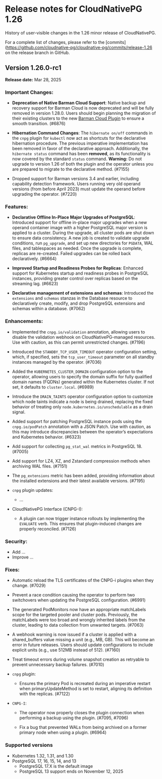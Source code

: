 # Release notes for CloudNativePG 1.26
<!-- SPDX-License-Identifier: CC-BY-4.0 -->

History of user-visible changes in the 1.26 minor release of CloudNativePG.

For a complete list of changes, please refer to the
[commits](https://github.com/cloudnative-pg/cloudnative-pg/commits/release-1.26
on the release branch in GitHub.

## Version 1.26.0-rc1

**Release date:** Mar 28, 2025

### Important Changes:

- **Deprecation of Native Barman Cloud Support**: Native backup and recovery
  support for Barman Cloud is now deprecated and will be fully removed in
  version 1.28.0. Users should begin planning the migration of their existing
  clusters to the new [Barman Cloud Plugin](https://github.com/cloudnative-pg/plugin-barman-cloud)
  to ensure a smooth transition. (#6876)

- **Hibernation Command Changes**: The `hibernate on/off` commands in the
  `cnpg` plugin for `kubectl` now act as shortcuts for the declarative
  hibernation procedure. The previous imperative implementation has been removed
  in favor of the declarative approach. Additionally, the `hibernate status`
  command has been **removed**, as its functionality is now covered by the
  standard `status` command. **Warning:** Do not upgrade to version 1.26 of both
  the plugin and the operator unless you are prepared to migrate to the
  declarative method. (#7155)

- Dropped support for Barman versions 3.4 and earlier, including capability
  detection framework. Users running very old operand versions (from before
  April 2023) must update the operand before upgrading the operator. (#7220)

### Features:

- **Declarative Offline In-Place Major Upgrades of PostgreSQL**: Introduced
  support for offline in-place major upgrades when a new operand container
  image with a higher PostgreSQL major version is applied to a cluster. During
  the upgrade, all cluster pods are shut down to ensure data consistency. A new
  job is created to validate upgrade conditions, run `pg_upgrade`, and set up new
  directories for `PGDATA`, WAL files, and tablespaces as needed. Once the
  upgrade is complete, replicas are re-created. Failed upgrades can be rolled
  back declaratively. (#6664)

- **Improved Startup and Readiness Probes for Replicas**: Enhanced support for
  Kubernetes startup and readiness probes in PostgreSQL instances, providing
  greater control over replicas based on the streaming lag. (#6623)

- **Declarative management of extensions and schemas**: Introduced the
  `extensions` and `schemas` stanzas in the Database resource to declaratively
  create, modify, and drop PostgreSQL extensions and schemas within a database. (#7062)

### Enhancements:

- Implemented the `cnpg.io/validation` annotation, allowing users to disable
  the validation webhook on CloudNativePG-managed resources. Use with caution,
  as this can permit unrestricted changes. (#7196)

- Introduced the `STANDBY_TCP_USER_TIMEOUT` operator configuration setting,
  which, if specified, sets the `tcp_user_timeout` parameter on all standby
  instances managed by the operator. (#7036) <!-- no 1.25 1.24 1.22 -->

- Added the `KUBERNETES_CLUSTER_DOMAIN` configuration option to the operator,
  allowing users to specify the domain suffix for fully qualified domain names
  (FQDNs) generated within the Kubernetes cluster. If not set, it defaults to
  `cluster.local`. (#6989) <!-- no 1.22 -->

- Introduce the `DRAIN_TAINTS` operator configuration option to customize which
  node taints indicate a node is being drained, replacing the fixed behavior of
  treating only `node.kubernetes.io/unschedulable` as a drain signal.

- Added support for patching PostgreSQL instance pods using the
  `cnpg.io/podPatch` annotation with a JSON Patch. Use with caution, as this may
  introduce discrepancies between the operator’s expectations and Kubernetes
  behavior. (#6323) <!-- no 1.25 1.24 1.22 -->

- Add support for collecting `pg_stat_wal` metrics in PostgreSQL 18. (#7005)

- Add support for LZ4, XZ, and Zstandard compression methods when archiving
  WAL files. (#7151)

- The `pg_extensions` metric has been added, providing information about
  the installed extensions and their latest available versions. (#7195) <!-- no 1.25 1.24 1.22 -->

- `cnpg` plugin updates:
    - ...

- CloudNativePG Interface (CNPG-I):
    - A plugin can now trigger instance rollouts by implementing the `EVALUATE`
      verb. This ensures that plugin-induced changes are properly reconciled.
      (#7126) <!-- no 1.24 1.22 -->

### Security:

- Add ...
- Improve ...

### Fixes:

- Automatic reload the TLS certificates of the CNPG-i plugins when they change. (#7029) <!-- no 1.22 -->

- Prevent a race condition causing the operator to perform two switchovers when updating
  the PostgreSQL configuration. (#6991)

- The generated PodMonitors now have an appropriate matchLabels scope for the targeted
  pooler and cluster pods. Previously, the matchLabels were too broad and wrongly inherited
  labels from the cluster, leading to data collection from unwanted targets. (#7063)

- A webhook warning is now issued if a cluster is applied with a shared_buffers
  value missing a unit (e.g., MB, GB). This will become an error in future
  releases. Users should update configurations to include explicit units
  (e.g., use 512MB instead of 512). (#7160)

- Treat timeout errors during volume snapshot creation as retryable to prevent
  unnecessary backup failures. (#7010) <!-- no 1.24 1.22 -->

- `cnpg` plugin:
  - Ensures the primary Pod is recreated during an imperative restart when
    primaryUpdateMethod is set to restart, aligning its definition with the replicas. (#7122)

- `CNPG-I`:

  - The operator now properly closes the plugin connection when performing a backup
    using the plugin. (#7095, #7096) <!-- no 1.22 -->

  - Fix a bug that prevented WALs from being archived on a former primary node
    when using a plugin. (#6964) <!-- no 1.25 1.24 1.22 -->

<!--
- Enhance ...
- Disable ...
- Gracefully handle ...
- Wait ...
- Fix ...
- Address ...
- `cnpg` plugin:
    - ...
    - ...
-->

### Supported versions

- Kubernetes 1.32, 1.31, and 1.30
- PostgreSQL 17, 16, 15, 14, and 13
    - PostgreSQL 17.X is the default image
    - PostgreSQL 13 support ends on November 12, 2025
